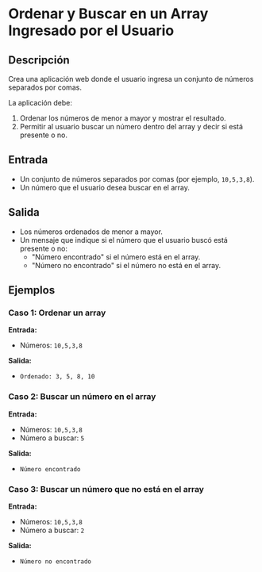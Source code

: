 # Ordenar y Buscar en un Array Ingresado por el Usuario

## Descripción
Crea una aplicación web donde el usuario ingresa un conjunto de números separados por comas. 

La aplicación debe:
1. Ordenar los números de menor a mayor y mostrar el resultado.
2. Permitir al usuario buscar un número dentro del array y decir si está presente o no.

## Entrada
- Un conjunto de números separados por comas (por ejemplo, `10,5,3,8`).
- Un número que el usuario desea buscar en el array.

## Salida
- Los números ordenados de menor a mayor.
- Un mensaje que indique si el número que el usuario buscó está presente o no:
  - "Número encontrado" si el número está en el array.
  - "Número no encontrado" si el número no está en el array.

## Ejemplos

### Caso 1: Ordenar un array
**Entrada:**
- Números: `10,5,3,8`

**Salida:**
- `Ordenado: 3, 5, 8, 10`

### Caso 2: Buscar un número en el array
**Entrada:**
- Números: `10,5,3,8`
- Número a buscar: `5`

**Salida:**
- `Número encontrado`

### Caso 3: Buscar un número que no está en el array
**Entrada:**
- Números: `10,5,3,8`
- Número a buscar: `2`

**Salida:**
- `Número no encontrado`
